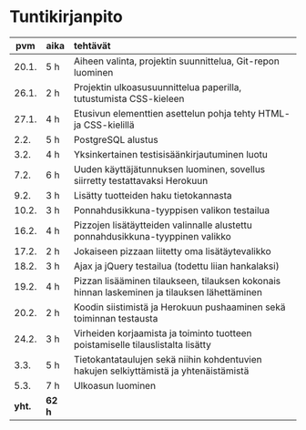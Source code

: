 # Tuntikirjanpito
pvm    | aika | tehtävät
------ | ---- | :--------
20.1.|5 h|Aiheen valinta, projektin suunnittelua, Git-repon luominen
26.1.|2 h|Projektin ulkoasusuunnittelua paperilla, tutustumista CSS-kieleen
27.1.|4 h|Etusivun elementtien asettelun pohja tehty HTML- ja CSS-kielillä
2.2.|5 h|PostgreSQL alustus
3.2.|4 h|Yksinkertainen testisisäänkirjautuminen luotu
7.2.|6 h|Uuden käyttäjätunnuksen luominen, sovellus siirretty testattavaksi Herokuun
9.2.|3 h|Lisätty tuotteiden haku tietokannasta
10.2.|3 h|Ponnahdusikkuna-tyyppisen valikon testailua
16.2.|4 h|Pizzojen lisätäytteiden valinnalle alustettu ponnahdusikkuna-tyyppinen valikko
17.2.|2 h|Jokaiseen pizzaan liitetty oma lisätäytevalikko
18.2.|3 h|Ajax ja jQuery testailua (todettu liian hankalaksi)
19.2.|4 h|Pizzan lisääminen tilaukseen, tilauksen kokonais hinnan laskeminen ja tilauksen lähettäminen
20.2.|2 h|Koodin siistimistä ja Herokuun pushaaminen sekä toiminnan testausta
24.2.|3 h|Virheiden korjaamista ja toiminto tuotteen poistamiselle tilauslistalta lisätty
3.3.|5 h|Tietokantataulujen sekä niihin kohdentuvien hakujen selkiyttämistä ja yhtenäistämistä
5.3.|7 h|Ulkoasun luominen
**yht.**|**62 h**
